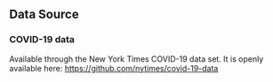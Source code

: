 ## Data Source

### COVID-19 data 

Available through the New York Times COVID-19 data set. It is openly available here: https://github.com/nytimes/covid-19-data 

